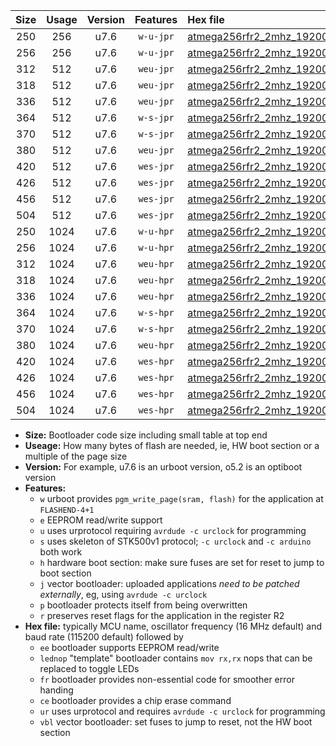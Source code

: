 |Size|Usage|Version|Features|Hex file|
|:-:|:-:|:-:|:-:|:--|
|250|256|u7.6|`w-u-jpr`|[atmega256rfr2_2mhz_19200bps_ur_vbl.hex](https://raw.githubusercontent.com/stefanrueger/urboot/main//atmega256rfr2_2mhz_19200bps_ur_vbl.hex)|
|256|256|u7.6|`w-u-jpr`|[atmega256rfr2_2mhz_19200bps_lednop_ur_vbl.hex](https://raw.githubusercontent.com/stefanrueger/urboot/main//atmega256rfr2_2mhz_19200bps_lednop_ur_vbl.hex)|
|312|512|u7.6|`weu-jpr`|[atmega256rfr2_2mhz_19200bps_ee_ur_vbl.hex](https://raw.githubusercontent.com/stefanrueger/urboot/main//atmega256rfr2_2mhz_19200bps_ee_ur_vbl.hex)|
|318|512|u7.6|`weu-jpr`|[atmega256rfr2_2mhz_19200bps_ee_lednop_ur_vbl.hex](https://raw.githubusercontent.com/stefanrueger/urboot/main//atmega256rfr2_2mhz_19200bps_ee_lednop_ur_vbl.hex)|
|336|512|u7.6|`weu-jpr`|[atmega256rfr2_2mhz_19200bps_ee_lednop_fr_ur_vbl.hex](https://raw.githubusercontent.com/stefanrueger/urboot/main//atmega256rfr2_2mhz_19200bps_ee_lednop_fr_ur_vbl.hex)|
|364|512|u7.6|`w-s-jpr`|[atmega256rfr2_2mhz_19200bps_vbl.hex](https://raw.githubusercontent.com/stefanrueger/urboot/main//atmega256rfr2_2mhz_19200bps_vbl.hex)|
|370|512|u7.6|`w-s-jpr`|[atmega256rfr2_2mhz_19200bps_lednop_vbl.hex](https://raw.githubusercontent.com/stefanrueger/urboot/main//atmega256rfr2_2mhz_19200bps_lednop_vbl.hex)|
|380|512|u7.6|`weu-jpr`|[atmega256rfr2_2mhz_19200bps_ee_lednop_fr_ce_ur_vbl.hex](https://raw.githubusercontent.com/stefanrueger/urboot/main//atmega256rfr2_2mhz_19200bps_ee_lednop_fr_ce_ur_vbl.hex)|
|420|512|u7.6|`wes-jpr`|[atmega256rfr2_2mhz_19200bps_ee_vbl.hex](https://raw.githubusercontent.com/stefanrueger/urboot/main//atmega256rfr2_2mhz_19200bps_ee_vbl.hex)|
|426|512|u7.6|`wes-jpr`|[atmega256rfr2_2mhz_19200bps_ee_lednop_vbl.hex](https://raw.githubusercontent.com/stefanrueger/urboot/main//atmega256rfr2_2mhz_19200bps_ee_lednop_vbl.hex)|
|456|512|u7.6|`wes-jpr`|[atmega256rfr2_2mhz_19200bps_ee_lednop_fr_vbl.hex](https://raw.githubusercontent.com/stefanrueger/urboot/main//atmega256rfr2_2mhz_19200bps_ee_lednop_fr_vbl.hex)|
|504|512|u7.6|`wes-jpr`|[atmega256rfr2_2mhz_19200bps_ee_lednop_fr_ce_vbl.hex](https://raw.githubusercontent.com/stefanrueger/urboot/main//atmega256rfr2_2mhz_19200bps_ee_lednop_fr_ce_vbl.hex)|
|250|1024|u7.6|`w-u-hpr`|[atmega256rfr2_2mhz_19200bps_ur.hex](https://raw.githubusercontent.com/stefanrueger/urboot/main//atmega256rfr2_2mhz_19200bps_ur.hex)|
|256|1024|u7.6|`w-u-hpr`|[atmega256rfr2_2mhz_19200bps_lednop_ur.hex](https://raw.githubusercontent.com/stefanrueger/urboot/main//atmega256rfr2_2mhz_19200bps_lednop_ur.hex)|
|312|1024|u7.6|`weu-hpr`|[atmega256rfr2_2mhz_19200bps_ee_ur.hex](https://raw.githubusercontent.com/stefanrueger/urboot/main//atmega256rfr2_2mhz_19200bps_ee_ur.hex)|
|318|1024|u7.6|`weu-hpr`|[atmega256rfr2_2mhz_19200bps_ee_lednop_ur.hex](https://raw.githubusercontent.com/stefanrueger/urboot/main//atmega256rfr2_2mhz_19200bps_ee_lednop_ur.hex)|
|336|1024|u7.6|`weu-hpr`|[atmega256rfr2_2mhz_19200bps_ee_lednop_fr_ur.hex](https://raw.githubusercontent.com/stefanrueger/urboot/main//atmega256rfr2_2mhz_19200bps_ee_lednop_fr_ur.hex)|
|364|1024|u7.6|`w-s-hpr`|[atmega256rfr2_2mhz_19200bps.hex](https://raw.githubusercontent.com/stefanrueger/urboot/main//atmega256rfr2_2mhz_19200bps.hex)|
|370|1024|u7.6|`w-s-hpr`|[atmega256rfr2_2mhz_19200bps_lednop.hex](https://raw.githubusercontent.com/stefanrueger/urboot/main//atmega256rfr2_2mhz_19200bps_lednop.hex)|
|380|1024|u7.6|`weu-hpr`|[atmega256rfr2_2mhz_19200bps_ee_lednop_fr_ce_ur.hex](https://raw.githubusercontent.com/stefanrueger/urboot/main//atmega256rfr2_2mhz_19200bps_ee_lednop_fr_ce_ur.hex)|
|420|1024|u7.6|`wes-hpr`|[atmega256rfr2_2mhz_19200bps_ee.hex](https://raw.githubusercontent.com/stefanrueger/urboot/main//atmega256rfr2_2mhz_19200bps_ee.hex)|
|426|1024|u7.6|`wes-hpr`|[atmega256rfr2_2mhz_19200bps_ee_lednop.hex](https://raw.githubusercontent.com/stefanrueger/urboot/main//atmega256rfr2_2mhz_19200bps_ee_lednop.hex)|
|456|1024|u7.6|`wes-hpr`|[atmega256rfr2_2mhz_19200bps_ee_lednop_fr.hex](https://raw.githubusercontent.com/stefanrueger/urboot/main//atmega256rfr2_2mhz_19200bps_ee_lednop_fr.hex)|
|504|1024|u7.6|`wes-hpr`|[atmega256rfr2_2mhz_19200bps_ee_lednop_fr_ce.hex](https://raw.githubusercontent.com/stefanrueger/urboot/main//atmega256rfr2_2mhz_19200bps_ee_lednop_fr_ce.hex)|

- **Size:** Bootloader code size including small table at top end
- **Useage:** How many bytes of flash are needed, ie, HW boot section or a multiple of the page size
- **Version:** For example, u7.6 is an urboot version, o5.2 is an optiboot version
- **Features:**
  + `w` urboot provides `pgm_write_page(sram, flash)` for the application at `FLASHEND-4+1`
  + `e` EEPROM read/write support
  + `u` uses urprotocol requiring `avrdude -c urclock` for programming
  + `s` uses skeleton of STK500v1 protocol; `-c urclock` and `-c arduino` both work
  + `h` hardware boot section: make sure fuses are set for reset to jump to boot section
  + `j` vector bootloader: uploaded applications *need to be patched externally*, eg, using `avrdude -c urclock`
  + `p` bootloader protects itself from being overwritten
  + `r` preserves reset flags for the application in the register R2
- **Hex file:** typically MCU name, oscillator frequency (16 MHz default) and baud rate (115200 default) followed by
  + `ee` bootloader supports EEPROM read/write
  + `lednop` "template" bootloader contains `mov rx,rx` nops that can be replaced to toggle LEDs
  + `fr` bootloader provides non-essential code for smoother error handing
  + `ce` bootloader provides a chip erase command
  + `ur` uses urprotocol and requires `avrdude -c urclock` for programming
  + `vbl` vector bootloader: set fuses to jump to reset, not the HW boot section
